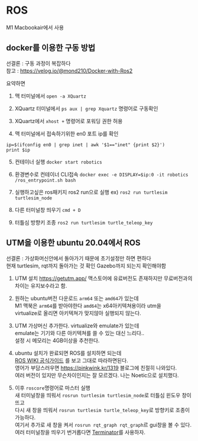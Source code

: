 # ROS

M1 Macbookair에서 사용

## docker를 이용한 구동 방법

선결론 : 구동 과정이 복잡하다  
참고 : https://velog.io/@mond210/Docker-with-Ros2

요약하면

1. 맥 터미널에서 `open -a XQuartz`

2. XQuartz 터미널에서 `ps aux | grep Xquartz` 명령어로 구동확인

3. XQuartz에서 `xhost +` 명령어로 포워딩 권한 허용

4. 맥 터미널에서 접속하기위한 en0 포트 ip를 확인

```
ip=$(ifconfig en0 | grep inet | awk '$1=="inet" {print $2}')
print $ip
```

5. 컨테이너 실행 `docker start robotics`

6. 환경변수로 컨테이너 CLI접속 `docker exec -e DISPLAY=$ip:0 -it robotics /ros_entrypoint.sh bash`

7. 실행하고싶은 ros패키지 ros2 run으로 실행 ex) `ros2 run turtlesim turtlesim_node`

8. 다른 터미널창 띄우기 `cmd + D`

9. 터틀심 방향키 조종 `ros2 run turtlesim turtle_teleop_key`

## UTM을 이용한 ubuntu 20.04에서 ROS

선결론 : 가상화머신안에서 돌아가기 때문에 초기설정만 하면 편하다  
현재 turtlesim, rqt까지 돌아가는 것 확인 Gazebo까지 되는지 확인해야함

1. UTM 설치 https://getutm.app/
   맥스토어에 유료버전도 존재하지만 무료버전과의 차이는 유지보수라고 함.

2. 원하는 ubuntu버전 다운로드 `arm64` 또는 `amd64`가 있는데  
   M1 맥북은 `arm64`를 받아야한다 `amd64`는 x64아키텍쳐용이라 utm을  
   virtualize로 올리면 아키텍쳐가 맞지않아 실행되지 않는다.

3. UTM 가상머신 추가한다. virtualize와 emulate가 있는데  
   emulate는 기기와 다른 아키텍쳐를 쓸 수 있는 대신 느리다..  
   설정 시 메모리는 4GB이상을 추천한다.

4. ubuntu 설치가 완료되면 ROS를 설치하면 되는데  
   [ROS WIKI 공식가이드](http://wiki.ros.org/noetic/Installation/Ubuntu#noetic.2FInstallation.2FPostInstall.Tutorials)
   를 보고 그대로 따라하면된다.  
   영어가 부담스러우면 https://pinkwink.kr/1319 블로그에 친절히 나와있다.  
   여러 버전이 있지만 무슨차이인지는 잘 모르겠다. 나는 Noetic으로 설치했다.

5. 이후 `roscore`명령어로 마스터 실행  
   새 터미널창을 띄워서 `rosrun turtlesim turtlesim_node`로 터틀심 윈도우 창이 뜨고  
   다시 새 창을 띄워서 `rosrun turtlesim turtle_teleop_key`로 방향키로 조종이 가능하다.  
   여기서 추가로 새 창을 켜서 `rosrun rqt_graph rqt_graph`르 gui창을 볼 수 있다.  
   여러 터미널창을 띄우기 번거롭다면 [Terminator](https://shanepark.tistory.com/313)를 사용하자.
